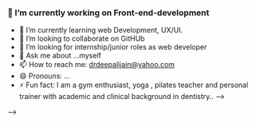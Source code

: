 ### 🔭 I’m currently working on Front-end-development
- 🌱 I’m currently learning web Development, UX/UI.
- 👯 I’m looking to collaborate on GitHUb
- 🤔 I’m looking for internship/junior roles as web developer
- 💬 Ask me about ...myself
- 📫 How to reach me: drdeepalijain@yahoo.com
- 😄 Pronouns: ...
- ⚡ Fun fact: I am a gym enthusiast, yoga , pilates teacher and personal trainer with academic and clinical background in dentistry..
-->

-->
<!--
**Deepalijain126/Deepalijain126** is a ✨ _special_ ✨ repository because its `README.md` (this file) appears on your GitHub profile.

Here are some ideas to get you started:

- 🔭 I’m currently working on Front-end-development
- 🌱 I’m currently learning javascript and react
- 👯 I’m looking to collaborate on GitHUb
- 🤔 I’m looking for help with Javascript projects
- 💬 Ask me about ...
- 📫 How to reach me: drdeepalijain@yahoo.com
- 😄 Pronouns: ...
- ⚡ Fun fact: 
-->
